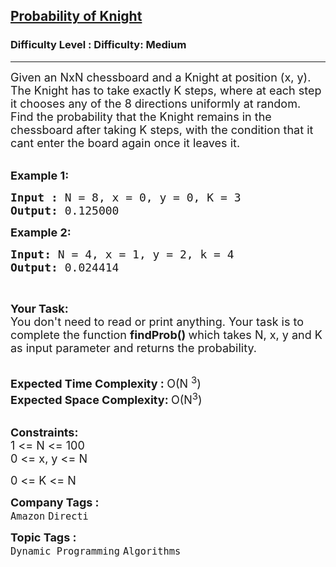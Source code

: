<h2><a href="https://www.geeksforgeeks.org/problems/probability-of-knight5529/1">Probability of Knight</a></h2><h3>Difficulty Level : Difficulty: Medium</h3><hr><div class="problems_problem_content__Xm_eO"><p><span style="font-size: 18px;">Given an NxN chessboard and a Knight at position (x, y). The Knight has to take exactly K steps, where at each step it chooses any of the 8 directions uniformly at random. Find&nbsp;the probability that the Knight remains in the chessboard after taking K steps, with the condition that it cant enter the board again once it leaves it.</span><br>&nbsp;</p>
<p><span style="font-size: 18px;"><strong>Example 1:</strong></span></p>
<pre><span style="font-size: 18px;"><strong>Input : </strong>N = 8, x = 0, y = 0, K = 3
<strong>Output: </strong>0.125000</span>
</pre>
<p><span style="font-size: 18px;"><strong>Example 2:</strong></span></p>
<pre><span style="font-size: 18px;"><strong>Input: </strong>N = 4, x = 1, y = 2, k = 4
<strong>Output: </strong>0.024414</span>
</pre>
<p>&nbsp;</p>
<p><span style="font-size: 18px;"><strong>Your Task:&nbsp;</strong><br>You don't need to read or print anything. Your task is to complete the function&nbsp;<strong>findProb()&nbsp;</strong>which takes N, x, y and K as input parameter and returns the probability.</span><br>&nbsp;</p>
<p><span style="font-size: 18px;"><strong>Expected Time Complexity :&nbsp;</strong>O(N <sup>3</sup>)<br><strong>Expected Space Complexity:&nbsp;</strong>O(N<sup>3</sup>)</span><br>&nbsp;</p>
<p><span style="font-size: 18px;"><strong>Constraints:</strong><br>1 &lt;= N &lt;= 100<br>0 &lt;= x, y &lt;= N</span></p>
<p><span style="font-size: 18px;">0 &lt;= K &lt;= N</span></p></div><p><span style=font-size:18px><strong>Company Tags : </strong><br><code>Amazon</code>&nbsp;<code>Directi</code>&nbsp;<br><p><span style=font-size:18px><strong>Topic Tags : </strong><br><code>Dynamic Programming</code>&nbsp;<code>Algorithms</code>&nbsp;